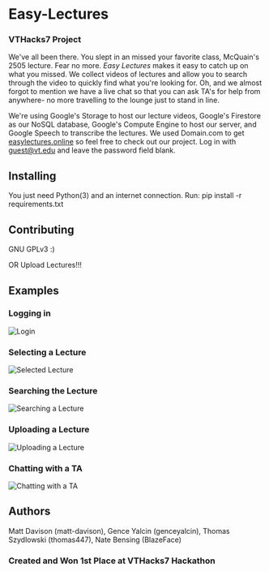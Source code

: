 # Easy-Lectures
### VTHacks7 Project

We've all been there. You slept in an missed your favorite class, McQuain's 2505 lecture. Fear no more.
_Easy Lectures_ makes it easy to catch up on what you missed. We collect videos of lectures and allow you to search through the video to quickly find what you're looking for. Oh, and we almost forgot to mention we have a live chat so that you can ask TA's for help from anywhere- no more travelling to the lounge just to stand in line.

We're using Google's Storage to host our lecture videos, Google's Firestore as our NoSQL database, Google's Compute Engine to host our server, and Google Speech to transcribe the lectures. We used Domain.com to get
[easylectures.online](http://easylectures.online) so feel free to check out our project. Log in with guest@vt.edu and leave the password field blank.

## Installing

You just need Python(3) and an internet connection.
Run: pip install -r requirements.txt

## Contributing

GNU GPLv3 :)

OR Upload Lectures!!!

## Examples
### Logging in
![Login](https://github.com/matt-davison/Easy-Lecture/blob/master/example/login.PNG)

### Selecting a Lecture
![Selected Lecture](https://github.com/matt-davison/Easy-Lecture/blob/master/example/selected_lecture.PNG)

### Searching the Lecture
![Searching a Lecture](https://github.com/matt-davison/Easy-Lecture/blob/master/example/searching_lecture.PNG)

### Uploading a Lecture
![Uploading a Lecture](https://github.com/matt-davison/Easy-Lecture/blob/master/example/lecture_upload.PNG)

### Chatting with a TA
![Chatting with a TA](https://github.com/matt-davison/Easy-Lecture/blob/master/example/chat.PNG)

## Authors
Matt Davison (matt-davison), Gence Yalcin (genceyalcin), Thomas Szydlowski (thomas447), Nate Bensing (BlazeFace)
### Created and Won 1st Place at VTHacks7 Hackathon
